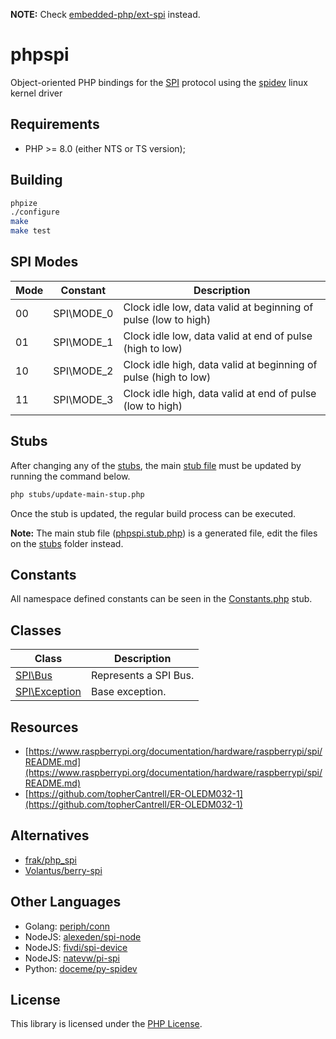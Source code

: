 **NOTE:** Check [embedded-php/ext-spi](https://github.com/embedded-php/ext-spi) instead.

# phpspi

Object-oriented PHP bindings for the [SPI](https://en.wikipedia.org/wiki/Serial_Peripheral_Interface) protocol using the [spidev](https://www.kernel.org/doc/Documentation/spi/spidev) linux kernel driver

## Requirements

- PHP >= 8.0 (either NTS or TS version);

## Building

```bash
phpize
./configure
make
make test
```

## SPI Modes

Mode | Constant   | Description
-----|------------|------------
00   | SPI\MODE_0 | Clock idle low, data valid at beginning of pulse (low to high)
01   | SPI\MODE_1 | Clock idle low, data valid at end of pulse (high to low)
10   | SPI\MODE_2 | Clock idle high, data valid at beginning of pulse (high to low)
11   | SPI\MODE_3 | Clock idle high, data valid at end of pulse (low to high)

## Stubs

After changing any of the [stubs](stubs/), the main [stub file](phpspi.stub.php) must be updated by running the command below.

```bash
php stubs/update-main-stup.php
```

Once the stub is updated, the regular build process can be executed.

**Note:** The main stub file ([phpspi.stub.php](phpspi.stub.php)) is a generated file, edit the files on the [stubs](stubs/) folder instead.

## Constants

All namespace defined constants can be seen in the [Constants.php](stubs/Constants.php) stub.

## Classes

Class                                | Description
-------------------------------------|------------
[SPI\Bus](stubs/Bus.php)             | Represents a SPI Bus.
[SPI\Exception](stubs/Exception.php) | Base exception.

## Resources

- [https://www.raspberrypi.org/documentation/hardware/raspberrypi/spi/README.md](https://www.raspberrypi.org/documentation/hardware/raspberrypi/spi/README.md)
- [https://github.com/topherCantrell/ER-OLEDM032-1](https://github.com/topherCantrell/ER-OLEDM032-1)

## Alternatives

- [frak/php_spi](https://github.com/frak/php_spi)
- [Volantus/berry-spi](https://github.com/Volantus/berry-spi)

## Other Languages

- Golang: [periph/conn](https://github.com/periph/conn)
- NodeJS: [alexeden/spi-node](https://github.com/alexeden/spi-node)
- NodeJS: [fivdi/spi-device](https://github.com/fivdi/spi-device)
- NodeJS: [natevw/pi-spi](https://github.com/natevw/pi-spi)
- Python: [doceme/py-spidev](https://github.com/doceme/py-spidev)

## License

This library is licensed under the [PHP License](LICENSE).
